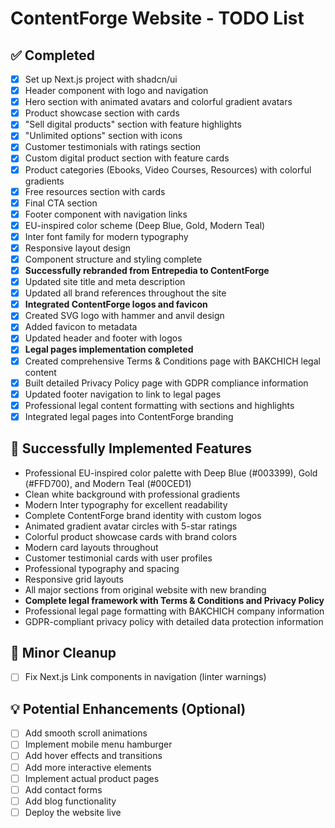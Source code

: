 # ContentForge Website - TODO List

## ✅ Completed
- [x] Set up Next.js project with shadcn/ui
- [x] Header component with logo and navigation
- [x] Hero section with animated avatars and colorful gradient avatars
- [x] Product showcase section with cards
- [x] "Sell digital products" section with feature highlights
- [x] "Unlimited options" section with icons
- [x] Customer testimonials with ratings section
- [x] Custom digital product section with feature cards
- [x] Product categories (Ebooks, Video Courses, Resources) with colorful gradients
- [x] Free resources section with cards
- [x] Final CTA section
- [x] Footer component with navigation links
- [x] EU-inspired color scheme (Deep Blue, Gold, Modern Teal)
- [x] Inter font family for modern typography
- [x] Responsive layout design
- [x] Component structure and styling complete
- [x] **Successfully rebranded from Entrepedia to ContentForge**
- [x] Updated site title and meta description
- [x] Updated all brand references throughout the site
- [x] **Integrated ContentForge logos and favicon**
- [x] Created SVG logo with hammer and anvil design
- [x] Added favicon to metadata
- [x] Updated header and footer with logos
- [x] **Legal pages implementation completed**
- [x] Created comprehensive Terms & Conditions page with BAKCHICH legal content
- [x] Built detailed Privacy Policy page with GDPR compliance information
- [x] Updated footer navigation to link to legal pages
- [x] Professional legal content formatting with sections and highlights
- [x] Integrated legal pages into ContentForge branding

## 🎯 Successfully Implemented Features
- Professional EU-inspired color palette with Deep Blue (#003399), Gold (#FFD700), and Modern Teal (#00CED1)
- Clean white background with professional gradients
- Modern Inter typography for excellent readability
- Complete ContentForge brand identity with custom logos
- Animated gradient avatar circles with 5-star ratings
- Colorful product showcase cards with brand colors
- Modern card layouts throughout
- Customer testimonial cards with user profiles
- Professional typography and spacing
- Responsive grid layouts
- All major sections from original website with new branding
- **Complete legal framework with Terms & Conditions and Privacy Policy**
- Professional legal page formatting with BAKCHICH company information
- GDPR-compliant privacy policy with detailed data protection information

## 🐛 Minor Cleanup
- [ ] Fix Next.js Link components in navigation (linter warnings)

## 💡 Potential Enhancements (Optional)
- [ ] Add smooth scroll animations
- [ ] Implement mobile menu hamburger
- [ ] Add hover effects and transitions
- [ ] Add more interactive elements
- [ ] Implement actual product pages
- [ ] Add contact forms
- [ ] Add blog functionality
- [ ] Deploy the website live
